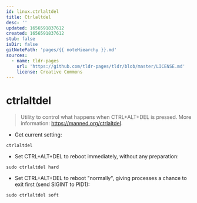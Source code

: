 ```yaml
---
id: linux.ctrlaltdel
title: Ctrlaltdel
desc: ''
updated: 1656591837612
created: 1656591837612
stub: false
isDir: false
gitNotePath: 'pages/{{ noteHiearchy }}.md'
sources:
  - name: tldr-pages
    url: 'https://github.com/tldr-pages/tldr/blob/master/LICENSE.md'
    license: Creative Commons
---
```

# ctrlaltdel

> Utility to control what happens when CTRL+ALT+DEL is pressed.
> More information: <https://manned.org/ctrlaltdel>.

- Get current setting:

`ctrlaltdel`

- Set CTRL+ALT+DEL to reboot immediately, without any preparation:

`sudo ctrlaltdel hard`

- Set CTRL+ALT+DEL to reboot "normally", giving processes a chance to exit first (send SIGINT to PID1):

`sudo ctrlaltdel soft`

